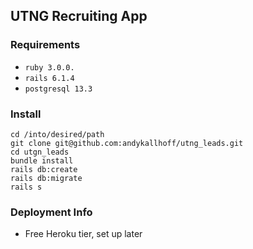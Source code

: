 ## UTNG Recruiting App

### Requirements
- `ruby 3.0.0.`
- `rails 6.1.4`
- `postgresql 13.3`

### Install
```
cd /into/desired/path
git clone git@github.com:andykallhoff/utng_leads.git
cd utgn_leads
bundle install
rails db:create
rails db:migrate
rails s
```

### Deployment Info
- Free Heroku tier, set up later
